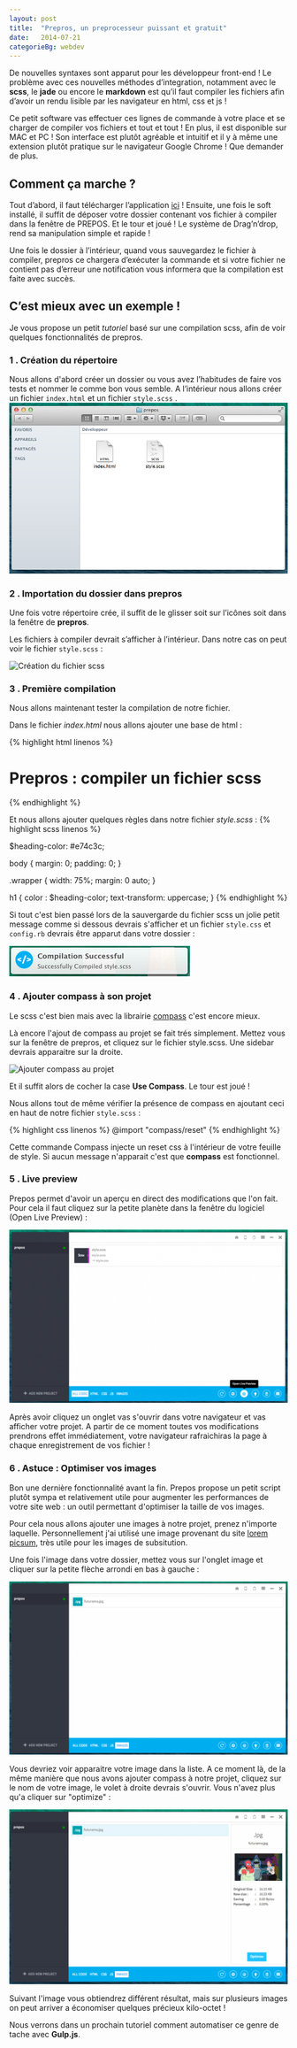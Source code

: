 ```yaml
---
layout: post
title:  "Prepros, un preprocesseur puissant et gratuit"
date:   2014-07-21
categorieBg: webdev
---
```


De nouvelles syntaxes sont apparut pour les développeur front-end ! Le problème avec ces nouvelles méthodes d’integration, notamment avec le **scss**, le **jade** ou encore le **markdown** est qu’il faut compiler les fichiers afin d’avoir un rendu lisible par les navigateur en html, css et js !

Ce petit software vas effectuer ces lignes de commande à votre place et se charger de compiler vos fichiers et tout et tout ! En plus, il est disponible sur MAC et PC ! Son interface est plutôt agréable et intuitif et il y à même une extension plutôt pratique sur le navigateur Google Chrome ! Que demander de plus.

## Comment ça marche ?

Tout d’abord, il faut télécharger l’application [ici](http://alphapixels.com/prepros/ "Télécharger Prepros") ! Ensuite, une fois le soft installé, il suffit de déposer votre dossier contenant vos fichier à compiler dans la fenêtre de PREPOS. Et le tour et joué ! Le système de Drag’n’drop, rend sa manipulation simple et rapide !

Une fois le dossier à l’intérieur, quand vous sauvegardez le fichier à compiler, prepros ce chargera d’exécuter la commande et si votre fichier ne contient pas d’erreur une notification vous informera que la compilation est faite avec succès.

## C’est mieux avec un exemple !

Je vous propose un petit *tutoriel* basé sur une compilation scss, afin de voir quelques fonctionnalités de prepros.

### 1 . Création du répertoire

Nous allons d'abord créer un dossier ou vous avez l’habitudes de faire vos tests et nommer le comme bon vous semble. A l’intérieur nous allons créer un fichier ```index.html``` et un fichier ```style.scss```
.![Prepros mise en place](/uploads/prepros/prepos-part-1.jpg)

### 2 . Importation du dossier dans prepros

Une fois votre répertoire crée, il suffit de le glisser soit sur l’icônes soit dans la fenêtre de **prepros**.

Les fichiers à compiler devrait s’afficher à l’intérieur. Dans notre cas on peut voir le fichier ```style.scss``` :

![Création du fichier scss](/uploads/prepros/prepos-part-2-1024x646.jpg)

### 3 . Première compilation

Nous allons maintenant tester la compilation de notre fichier.

Dans le fichier _index.html_ nous allons ajouter une base de html :

{% highlight html linenos %}
<!DOCTYPE html>
<html>
    <head>
        <meta charset="UTF-8">
        <title>Prepos</title>
    </head>
    <body>
        <div class="wrapper">
            <h1>Prepros : compiler un fichier scss</h1>
        </div>
    </body>
</html>
{% endhighlight %}

Et nous allons ajouter quelques règles dans notre fichier _style.scss_ :
{% highlight scss linenos %}

$heading-color: #e74c3c;

body {
    margin: 0;
    padding: 0;
}

.wrapper {
    width: 75%;
    margin: 0 auto;
}

h1 {
    color : $heading-color;
    text-transform: uppercase;
}
{% endhighlight %}

Si tout c'est bien passé lors de la sauvergarde du fichier scss un jolie petit message comme si dessous devrais s'afficher et un fichier ```style.css``` et ```config.rb``` devrais être apparut dans votre dossier :

![Succès prepros](/uploads/prepros/prepros-part-3.jpg)

### 4 . Ajouter compass à son projet

Le scss c'est bien mais avec la librairie [compass](link-compass "Librairie compass") c'est encore mieux.

Là encore l'ajout de compass au projet se fait trés simplement. Mettez vous sur la fenêtre de prepros, et cliquez sur le fichier style.scss. Une sidebar devrais apparaitre sur la droite.

![Ajouter compass au projet](/uploads/prepros/prepos-part-4-1024x645.jpg)

Et il suffit alors de cocher la case **Use Compass**. Le tour est joué !

Nous allons tout de même vérifier la présence de compass en ajoutant ceci en haut de notre fichier ```style.scss``` :

{% highlight css linenos %}
@import "compass/reset"
{% endhighlight %}

Cette commande Compass injecte un reset css à l'intérieur de votre feuille de style. Si aucun message n'apparait c'est que **compass** est fonctionnel.

### 5 . Live preview

Prepos permet d'avoir un aperçu en direct des modifications que l'on fait. Pour cela il faut cliquez sur la petite planète dans la fenêtre du logiciel (Open Live Preview) :

![Livepreview Prepros](/uploads/prepros/prepos-part-5.jpg)

Après avoir cliquez un onglet vas s'ouvrir dans votre navigateur et vas afficher votre projet. A partir de ce moment toutes vos modifications prendrons effet immédiatement, votre navigateur rafraichiras la page à chaque enregistrement de vos fichier !

### 6 . Astuce : Optimiser vos images

Bon une dernière fonctionnalité avant la fin. Prepos propose un petit script plutôt sympa et relativement utile pour augmenter les performances de votre site web : un outil permettant d'optimiser la taille de vos images.

Pour cela nous allons ajouter une images à notre projet, prenez n'importe laquelle. Personnellement j'ai utilisé une image provenant du site [lorem picsum](http://lorempicsum.com/#futurama "Aller sur Lorem Picsum"), très utile pour les images de subsitution.

Une fois l'image dans votre dossier, mettez vous sur l'onglet image et cliquer sur la petite flèche arrondi en bas à gauche :

![Ajouter image prepros](/uploads/prepros/prepros-part-6.jpg)

Vous devriez voir apparaitre votre image dans la liste. A ce moment là, de la même manière que nous avons ajouter compass à notre projet, cliquez sur le nom de votre image, le volet à droite devrais s'ouvrir. Vous n'avez plus qu'a cliquer sur "optimize" :

![Optimisation image](/uploads/prepros/prepros-part-6.1.jpg)

Suivant l'image vous obtiendrez différent résultat, mais sur plusieurs images on peut arriver a économiser quelques précieux kilo-octet !

Nous verrons dans un prochain tutoriel comment automatiser ce genre de tache avec **Gulp.js**.